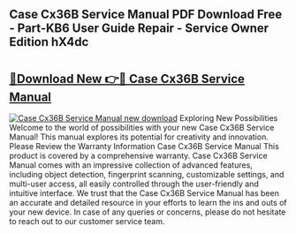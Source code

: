 ## Case Cx36B Service Manual PDF Download Free - Part-KB6 User Guide Repair - Service Owner Edition hX4dc

# <h2><a href="http://bc17130.oget.top/?id=Case+Cx36B+Service+Manual">🔗Download New 👉🔴 Case Cx36B Service Manual</a></h2>

[![Case Cx36B Service Manual new download](https://i.imgur.com/5g1atiW.png)](http://bc17130.oget.top/?id=Case+Cx36B+Service+Manual)
Exploring New Possibilities Welcome to the world of possibilities with your new Case Cx36B Service Manual! This manual explores its potential for creativity and innovation. Please Review the Warranty Information Case Cx36B Service Manual This product is covered by a comprehensive warranty. Case Cx36B Service Manual comes with an impressive collection of advanced features, including object detection, fingerprint scanning, customizable settings, and multi-user access, all easily controlled through the user-friendly and intuitive interface. We trust that the Case Cx36B Service Manual has been an accurate and detailed resource in your efforts to learn the ins and outs of your new device. In case of any queries or concerns, please do not hesitate to reach out to our customer service team.
